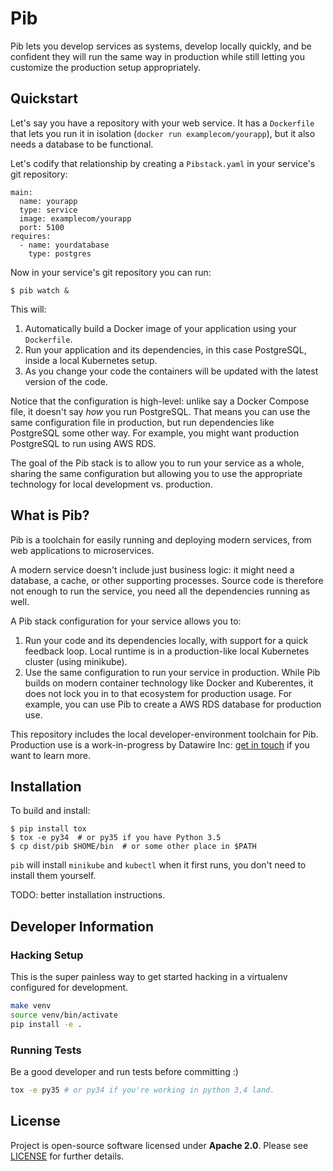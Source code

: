 # Pib

Pib lets you develop services as systems, develop locally quickly, and be confident they will run the same way in production while still letting you customize the production setup appropriately.

## Quickstart

Let's say you have a repository with your web service.
It has a `Dockerfile` that lets you run it in isolation (`docker run examplecom/yourapp`), but it also needs a database to be functional.

Let's codify that relationship by creating a `Pibstack.yaml` in your service's git repository:

```
main:
  name: yourapp
  type: service
  image: examplecom/yourapp
  port: 5100
requires:
  - name: yourdatabase
    type: postgres
```

Now in your service's git repository you can run:

```
$ pib watch &
```

This will:

1. Automatically build a Docker image of your application using your `Dockerfile`.
2. Run your application and its dependencies, in this case PostgreSQL, inside a local Kubernetes setup.
3. As you change your code the containers will be updated with the latest version of the code.

Notice that the configuration is high-level: unlike say a Docker Compose file, it doesn't say *how* you run PostgreSQL.
That means you can use the same configuration file in production, but run dependencies like PostgreSQL some other way.
For example, you might want production PostgreSQL to run using AWS RDS.

The goal of the Pib stack is to allow you to run your service as a whole, sharing the same configuration but allowing you to use the appropriate technology for local development vs. production.

## What is Pib?

Pib is a toolchain for easily running and deploying modern services, from web applications to microservices.

A modern service doesn't include just business logic: it might need a database, a cache, or other supporting processes.
Source code is therefore not enough to run the service, you need all the dependencies running as well.

A Pib stack configuration for your service allows you to:

1. Run your code and its dependencies locally, with support for a quick feedback loop.
   Local runtime is in a production-like local Kubernetes cluster (using minikube).
2. Use the same configuration to run your service in production.
   While Pib builds on modern container technology like Docker and Kuberentes, it does not lock you in to that ecosystem for production usage.
   For example, you can use Pib to create a AWS RDS database for production use.

This repository includes the local developer-environment toolchain for Pib.
Production use is a work-in-progress by Datawire Inc: [get in touch](https://www.datawire.io/contact/) if you want to learn more.

## Installation

To build and install:

```console
$ pip install tox
$ tox -e py34  # or py35 if you have Python 3.5
$ cp dist/pib $HOME/bin  # or some other place in $PATH
```

`pib` will install `minikube` and `kubectl` when it first runs, you don't need to install them yourself.

TODO: better installation instructions.

## Developer Information

### Hacking Setup

This is the super painless way to get started hacking in a virtualenv configured for development.

```bash
make venv
source venv/bin/activate
pip install -e .
```

### Running Tests

Be a good developer and run tests before committing :)

```bash
tox -e py35 # or py34 if you're working in python 3,4 land.
```

## License

Project is open-source software licensed under **Apache 2.0**. Please see [LICENSE](LICENSE) for further details.